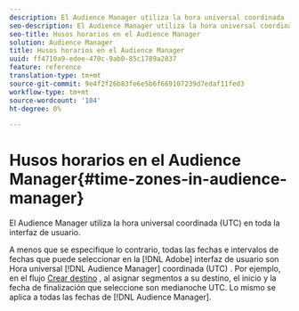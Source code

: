```yaml
---
description: El Audience Manager utiliza la hora universal coordinada (UTC) en toda la interfaz de usuario.
seo-description: El Audience Manager utiliza la hora universal coordinada (UTC) en toda la interfaz de usuario.
seo-title: Husos horarios en el Audience Manager
solution: Audience Manager
title: Husos horarios en el Audience Manager
uuid: ff4710a9-edee-470c-9ab0-85c1789a2837
feature: reference
translation-type: tm+mt
source-git-commit: 9e4f2f26b83fe6e5b6f669107239d7edaf11fed3
workflow-type: tm+mt
source-wordcount: '104'
ht-degree: 0%

---
```



# Husos horarios en el Audience Manager{#time-zones-in-audience-manager}

El Audience Manager utiliza la hora universal coordinada (UTC) en toda la interfaz de usuario.

A menos que se especifique lo contrario, todas las fechas e intervalos de fechas que puede seleccionar en la [!DNL Adobe] interfaz de usuario son Hora universal [!DNL Audience Manager] coordinada (UTC) [](https://www.timeanddate.com/worldclock/timezone/utc). Por ejemplo, en el flujo [Crear destino](../features/destinations/create-cookie-destination.md#segments-mapping) , al asignar segmentos a su destino, el inicio y la fecha de finalización que seleccione son medianoche UTC. Lo mismo se aplica a todas las fechas de [!DNL Audience Manager].
